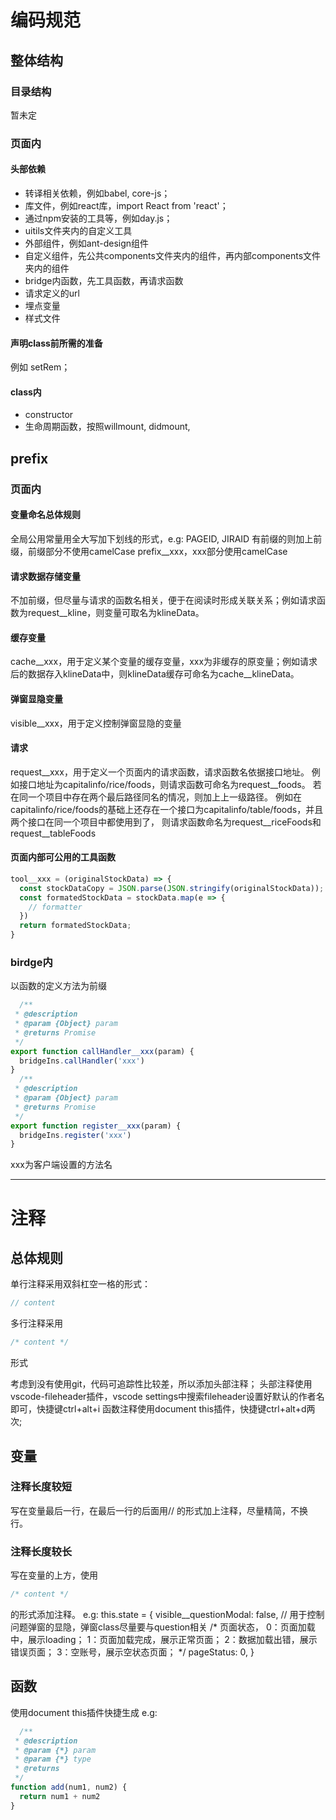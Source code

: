 # 编码规范

## 整体结构

### 目录结构

暂未定

### 页面内

#### 头部依赖

- 转译相关依赖，例如babel, core-js；
- 库文件，例如react库，import React from 'react'；
- 通过npm安装的工具等，例如day.js；
- uitils文件夹内的自定义工具
- 外部组件，例如ant-design组件
- 自定义组件，先公共components文件夹内的组件，再内部components文件夹内的组件
- bridge内函数，先工具函数，再请求函数
- 请求定义的url
- 埋点变量
- 样式文件

#### 声明class前所需的准备

例如 setRem；

#### class内
- constructor
- 生命周期函数，按照willmount, didmount, 

## prefix

### 页面内

#### 变量命名总体规则

全局公用常量用全大写加下划线的形式，e.g: PAGEID, JIRAID
有前缀的则加上前缀，前缀部分不使用camelCase
prefix__xxx，xxx部分使用camelCase

#### 请求数据存储变量

不加前缀，但尽量与请求的函数名相关，便于在阅读时形成关联关系；例如请求函数为request__kline，则变量可取名为klineData。

#### 缓存变量

cache__xxx，用于定义某个变量的缓存变量，xxx为非缓存的原变量；例如请求后的数据存入klineData中，则klineData缓存可命名为cache__klineData。

#### 弹窗显隐变量

visible__xxx，用于定义控制弹窗显隐的变量

#### 请求

request__xxx，用于定义一个页面内的请求函数，请求函数名依据接口地址。
例如接口地址为capitalinfo/rice/foods，则请求函数可命名为request__foods。
若在同一个项目中存在两个最后路径同名的情况，则加上上一级路径。
例如在capitalinfo/rice/foods的基础上还存在一个接口为capitalinfo/table/foods，并且两个接口在同一个项目中都使用到了，
则请求函数命名为request__riceFoods和request__tableFoods

#### 页面内部可公用的工具函数

```javascript
tool__xxx = (originalStockData) => {
  const stockDataCopy = JSON.parse(JSON.stringify(originalStockData));
  const formatedStockData = stockData.map(e => {
    // formatter
  })
  return formatedStockData;
}
```

### birdge内

以函数的定义方法为前缀

```javascript
  /**
 * @description
 * @param {Object} param
 * @returns Promise
 */
export function callHandler__xxx(param) {
  bridgeIns.callHandler('xxx')
}
  /**
 * @description
 * @param {Object} param
 * @returns Promise
 */
export function register__xxx(param) {
  bridgeIns.register('xxx')
}
```

xxx为客户端设置的方法名

---

# 注释

## 总体规则

单行注释采用双斜杠空一格的形式：

```javascript
// content
```

多行注释采用

```javascript
/* content */
```

形式

考虑到没有使用git，代码可追踪性比较差，所以添加头部注释；
头部注释使用vscode-fileheader插件，vscode settings中搜索fileheader设置好默认的作者名即可，快捷键ctrl+alt+i
函数注释使用document this插件，快捷键ctrl+alt+d两次;

## 变量

### 注释长度较短

写在变量最后一行，在最后一行的后面用// 的形式加上注释，尽量精简，不换行。

### 注释长度较长

写在变量的上方，使用

```javascript
/* content */
```

的形式添加注释。
e.g:
this.state = {
  visible__questionModal: false, // 用于控制问题弹窗的显隐，弹窗class尽量要与question相关
  /* 页面状态，
  0：页面加载中，展示loading；
  1：页面加载完成，展示正常页面；
  2：数据加载出错，展示错误页面；
  3：空账号，展示空状态页面；
  */
  pageStatus: 0,
}

## 函数

使用document this插件快捷生成
e.g:

```javascript
  /**
 * @description
 * @param {*} param
 * @param {*} type
 * @returns
 */
function add(num1, num2) {
  return num1 + num2
}
```
